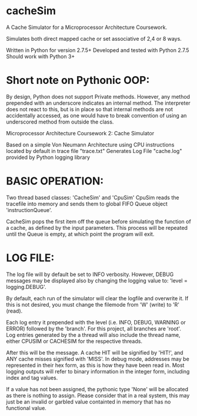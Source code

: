 cacheSim
========

A Cache Simulator for a Microprocessor Architecture Coursework.

Simulates both direct mapped cache or set associative of 2,4 or 8 ways.


 Written in Python for version 2.7.5+
 Developed and tested with Python 2.7.5
 Should work with Python 3+

 Short note on Pythonic OOP:
===========================
 
 By design, Python does not support Private methods.
 However, any method prepended with an underscore
 indicates an internal method. The interpreter does not
 react to this, but is in place so that internal methods are not
 accidentally accessed, as one would have to break convention of
 using an underscored method from outside the class.

 Microprocessor Architecture Coursework 2: Cache Simulator

 Based on a simple Von Neumann Architecture
 using CPU instructions located by default
 in trace file "trace.txt"
 Generates Log File "cache.log" provided by Python logging library

 BASIC OPERATION:
================
 Two thread based classes: 'CacheSim' and 'CpuSim'
 CpuSim reads the tracefile into memory and sends them to global FIFO
 Queue object 'instructionQueue'.

 CacheSim pops the first item off the queue before simulating the
 function of a cache, as defined by the input parameters.
 This process will be repeated until the Queue is empty, at which point
 the program will exit.

 LOG FILE:
=========
 The log file will by default be set to INFO verbosity. However, DEBUG
 messages may be displayed also by changing the logging value to:
 'level = logging.DEBUG'.

 By default, each run of the simulator will clear the logfile and
 overwrite it. If this is not desired, you must change the filemode
 from 'W' (write) to 'R' (read).

 Each log entry it prepended with the level (i.e. INFO, DEBUG, WARNING or ERROR)
 followed by the 'branch'. For this project, all branches are 'root'.
 Log entries generated by the a thread will also include the thread name,
 either CPUSIM or CACHESIM for the respective threads.

 After this will be the message. A cache HIT will be signified by 'HIT!',
 and ANY cache misses signified with 'MISS'.
 In debug mode, addresses may be represented in their hex form,
 as this is how they have been read in.
 Most logging outputs will refer to binary information in the
 integer form, including index and tag values.

 If a value has not been assigned, the pythonic type 'None' will be
 allocated as there is nothing to assign. Please consider that in a real
 system, this may just be an invalid or garbled value containted in
 memory that has no functional value.
